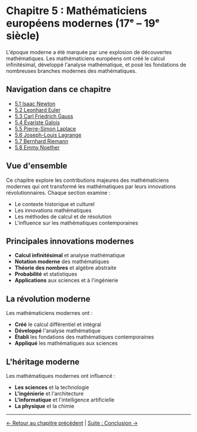 # Chapitre 5 : Mathématiciens européens modernes (17ᵉ – 19ᵉ siècle)

L'époque moderne a été marquée par une explosion de découvertes mathématiques. Les mathématiciens européens ont créé le calcul infinitésimal, développé l'analyse mathématique, et posé les fondations de nombreuses branches modernes des mathématiques.

## Navigation dans ce chapitre

- [5.1 Isaac Newton](5.1_Newton.md)
- [5.2 Leonhard Euler](5.2_Euler.md)
- [5.3 Carl Friedrich Gauss](5.3_Gauss.md)
- [5.4 Évariste Galois](5.4_Galois.md)
- [5.5 Pierre-Simon Laplace](5.5_Laplace.md)
- [5.6 Joseph-Louis Lagrange](5.6_Lagrange.md)
- [5.7 Bernhard Riemann](5.7_Bernhard_Riemann.md)
- [5.8 Emmy Noether](5.8_Emmy_Noether.md)

## Vue d'ensemble

Ce chapitre explore les contributions majeures des mathématiciens modernes qui ont transformé les mathématiques par leurs innovations révolutionnaires. Chaque section examine :

- Le contexte historique et culturel
- Les innovations mathématiques
- Les méthodes de calcul et de résolution
- L'influence sur les mathématiques contemporaines

## Principales innovations modernes

- **Calcul infinitésimal** et analyse mathématique
- **Notation moderne** des mathématiques
- **Théorie des nombres** et algèbre abstraite
- **Probabilité** et statistiques
- **Applications** aux sciences et à l'ingénierie

## La révolution moderne

Les mathématiciens modernes ont :
- **Créé** le calcul différentiel et intégral
- **Développé** l'analyse mathématique
- **Établi** les fondations des mathématiques contemporaines
- **Appliqué** les mathématiques aux sciences

## L'héritage moderne

Les mathématiques modernes ont influencé :
- **Les sciences** et la technologie
- **L'ingénierie** et l'architecture
- **L'informatique** et l'intelligence artificielle
- **La physique** et la chimie

---

[← Retour au chapitre précédent](../04_Mathematiciens_europeens/README.md) | [Suite : Conclusion →](../06_Conclusion.md)
